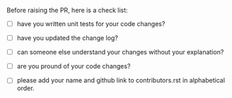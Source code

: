 Before raising the PR, here is a check list:

- [ ] have you written unit tests for your code changes?
- [ ] have you updated the change log?
- [ ] can someone else understand your changes without your explanation?
- [ ] are you pround of your code changes?
- [ ] please add your name and github link to contributors.rst in alphabetical order.

